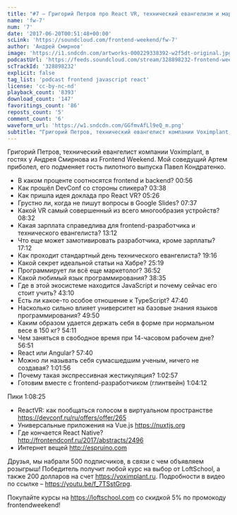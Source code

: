 ```yaml
---
title: "#7 – Григорий Петров про React VR, технический евангелизм и маркетинг"
name: 'fw-7'
num: '7'
date: '2017-06-20T00:51:48+00:00'
scLink: 'https://soundcloud.com/frontend-weekend/fw-7'
author: 'Андрей Смирнов'
image: 'https://i1.sndcdn.com/artworks-000229338392-w2f5dt-original.jpg'
podcastUrl: 'https://feeds.soundcloud.com/stream/328898232-frontend-weekend-fw-7.m4a'
scTrackId: '328898232'
explicit: false
tag_list: 'podcast frontend javascript react'
license: 'cc-by-nc-nd'
playback_count: '8393'
download_count: '147'
favoritings_count: '86'
reposts_count: '5'
comment_count: '6'
waveform_url: 'https://w1.sndcdn.com/GGfmvAfLl9eQ_m.png'
subtitle: "Григорий Петров, технический евангелист компании Voximplant, в гостях у Андрея Смирнова из Frontend Weekend. Мой соведущий Артем приболел, его подменяет гость пилотного выпуска Павел Кондратенко."
---
```

Григорий Петров, технический евангелист компании Voximplant, в гостях у Андрея Смирнова из Frontend Weekend. Мой соведущий Артем приболел, его подменяет гость пилотного выпуска Павел Кондратенко.

- В каком проценте соотносятся frontend и backend? <timecode sec="56">00:56</timecode>
- Как прошёл DevConf со стороны спикера? <timecode sec="218">03:38</timecode>
- Как пришла идея доклада про React VR? <timecode sec="326">05:26</timecode>
- Грустно ли, когда не пишут вопросы в Google Slides? <timecode sec="457">07:37</timecode>
- Какой VR самый совершенный из всего многообразия устройств? <timecode sec="512">08:32</timecode>
- Какая зарплата справедлива для frontend-разработчика и технического евангелиста? <timecode sec="792">13:12</timecode>
- Что еще может замотивировать разработчика, кроме зарплаты? <timecode sec="1032">17:12</timecode>
- Как проходит стандартный день технического евангелиста? <timecode sec="1156">19:16</timecode>
- Какой секрет идеальной статьи на Хабре? <timecode sec="1519">25:19</timecode>
- Программирует ли всё еще маркетолог? <timecode sec="2212">36:52</timecode>
- Какой любимый язык программирования? <timecode sec="2315">38:35</timecode>
- Где в этой экосистеме находится JavaScript и почему сейчас его стоит учить? <timecode sec="2590">43:10</timecode>
- Есть ли какое-то особое отношение к TypeScript? <timecode sec="2860">47:40</timecode>
- Насколько сильно влияет университет на базовые знания языков программирования? <timecode sec="2990">49:50</timecode>
- Каким образом удается держать себя в форме при нормальном весе в 150 кг? <timecode sec="3251">54:11</timecode>
- Чем заняться в свободное время при 14-часовом рабочем дне? <timecode sec="3411">56:51</timecode>
- React или Angular? <timecode sec="3460">57:40</timecode>
- Можно ли называть себя сумасшедшим ученым, ничего не создавая? <timecode sec="3716">1:01:56</timecode>
- Почему такая экспрессивная жестикуляция? <timecode sec="3777">1:02:57</timecode>
- Готовим вместе с frontend-разработчиком (глинтвейн) <timecode sec="3852">1:04:12</timecode>

Пики <timecode sec="4105">1:08:25</timecode>
- ReactVR: как пообщаться голосом в виртуальном пространстве https://devconf.ru/ru/offers/offer/265
- Универсальные приложения на Vue.js https://nuxtjs.org
- Где кончается React Native? http://frontendconf.ru/2017/abstracts/2496
- Интернет вещей http://espruino.com

Друзья, мы набрали 500 подписчиков, в связи с чем объявляем розыгрыш! Победитель получит любой курс на выбор от LoftSchool, а также 200 долларов на счет https://voximplant.ru. Подробности в видео по ссылке – https://youtu.be/f_7TSstGrpg. 

Покупайте курсы на https://loftschool.com со скидкой 5% по промокоду frontendweekend!